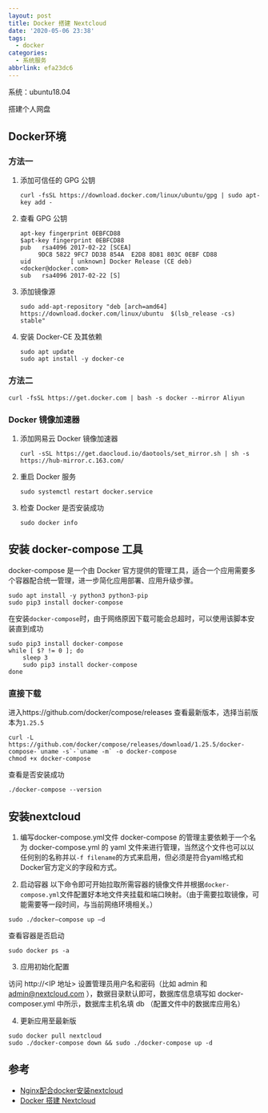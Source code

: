 ```yaml
---
layout: post
title: Docker 搭建 Nextcloud
date: '2020-05-06 23:38'
tags:
  - docker
categories:
  - 系统服务
abbrlink: efa23dc6
---
```


系统：ubuntu18.04

搭建个人网盘

<!--more-->

## Docker环境

### 方法一

1. 添加可信任的 GPG 公钥
   ``` shell
   curl -fsSL https://download.docker.com/linux/ubuntu/gpg | sudo apt-key add -
   ```
2. 查看 GPG 公钥
   ``` shell
   apt-key fingerprint 0EBFCD88
   $apt-key fingerprint 0EBFCD88
   pub   rsa4096 2017-02-22 [SCEA]
        9DC8 5822 9FC7 DD38 854A  E2D8 8D81 803C 0EBF CD88
   uid           [ unknown] Docker Release (CE deb) <docker@docker.com>
   sub   rsa4096 2017-02-22 [S]
   ```
3. 添加镜像源
   ``` shell
   sudo add-apt-repository "deb [arch=amd64] https://download.docker.com/linux/ubuntu  $(lsb_release -cs) stable"
   ```
4. 安装 Docker-CE 及其依赖
   ``` shell
   sudo apt update
   sudo apt install -y docker-ce
   ```

### 方法二

``` shell
curl -fsSL https://get.docker.com | bash -s docker --mirror Aliyun
```

### Docker 镜像加速器
1. 添加网易云 Docker 镜像加速器
   ``` shell
   curl -sSL https://get.daocloud.io/daotools/set_mirror.sh | sh -s https://hub-mirror.c.163.com/
   ```
2. 重启 Docker 服务
   ``` shell
   sudo systemctl restart docker.service
   ```
3. 检查 Docker 是否安装成功
   ``` shell
   sudo docker info
   ```

## 安装 docker-compose 工具

docker-compose 是一个由 Docker 官方提供的管理工具，适合一个应用需要多个容器配合统一管理，进一步简化应用部署、应用升级步骤。

``` shell
sudo apt install -y python3 python3-pip
sudo pip3 install docker-compose
```
在安装`docker-compose`时，由于网络原因下载可能会总超时，可以使用该脚本安装直到成功
``` shell
sudo pip3 install docker-compose
while [ $? != 0 ]; do
    sleep 3
    sudo pip3 install docker-compose
done
```

### 直接下载

进入https://github.com/docker/compose/releases 查看最新版本，选择当前版本为`1.25.5`

``` shell
curl -L https://github.com/docker/compose/releases/download/1.25.5/docker-compose-`uname -s`-`uname -m` -o docker-compose
chmod +x docker-compose
```

查看是否安装成功

``` shell
./docker-compose --version
```

## 安装nextcloud

1. 编写docker-compose.yml文件
docker-compose 的管理主要依赖于一个名为 docker-compose.yml 的 yaml 文件来进行管理，当然这个文件也可以以任何别的名称并以`-f filename`的方式来启用，但必须是符合yaml格式和Docker官方定义的字段和方式。



2. 启动容器
以下命令即可开始拉取所需容器的镜像文件并根据`docker-compose.yml`文件配置好本地文件夹挂载和端口映射。（由于需要拉取镜像，可能需要等一段时间，与当前网络环境相关。）

``` shell
sudo ./docker–compose up –d
```


查看容器是否启动

```shell
sudo docker ps -a
```

3. 应用初始化配置

访问 http://<IP 地址> 设置管理员用户名和密码（比如 admin 和 admin@nextcloud.com ），数据目录默认即可，数据库信息填写如 docker-composer.yml 中所示，数据库主机名填 db （配置文件中的数据库应用名）

4. 更新应用至最新版

``` shell
sudo docker pull nextcloud
sudo ./docker-compose down && sudo ./docker-compose up -d
```

## 参考

- [Nginx配合docker安装nextcloud](https://tsov.net/home/view/2077/)
- [Docker 搭建 Nextcloud](https://blog.csdn.net/weixin_36851500/article/details/90409195)

